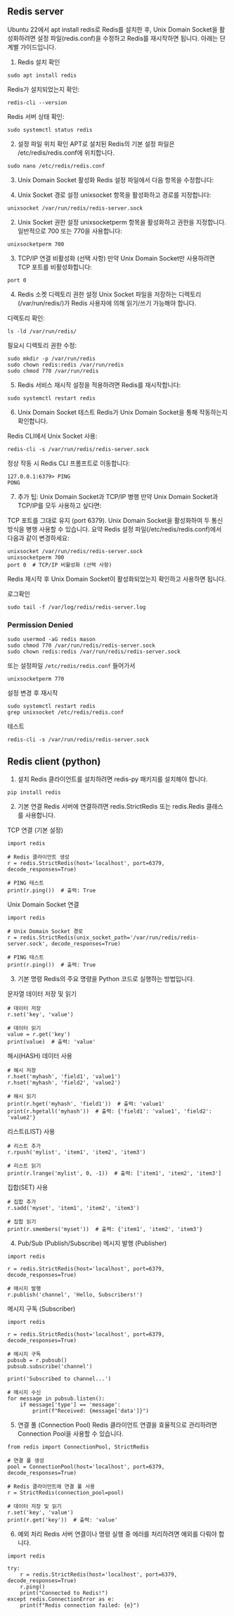 ## Redis server
Ubuntu 22에서 apt install redis로 Redis를 설치한 후, Unix Domain Socket을 활성화하려면 설정 파일(redis.conf)을 수정하고 Redis를 재시작하면 됩니다. 아래는 단계별 가이드입니다.

1. Redis 설치 확인
```
sudo apt install redis
```
Redis가 설치되었는지 확인:

```
redis-cli --version
```
Redis 서버 상태 확인:

```
sudo systemctl status redis
```
2. 설정 파일 위치 확인
APT로 설치된 Redis의 기본 설정 파일은 /etc/redis/redis.conf에 위치합니다.

```
sudo nano /etc/redis/redis.conf
```
3. Unix Domain Socket 활성화
Redis 설정 파일에서 다음 항목을 수정합니다:

1. Unix Socket 경로 설정
unixsocket 항목을 활성화하고 경로를 지정합니다:

```
unixsocket /var/run/redis/redis-server.sock
```
2. Unix Socket 권한 설정
unixsocketperm 항목을 활성화하고 권한을 지정합니다. 일반적으로 700 또는 770을 사용합니다:

```
unixsocketperm 700
```
3. TCP/IP 연결 비활성화 (선택 사항)
만약 Unix Domain Socket만 사용하려면 TCP 포트를 비활성화합니다:

```
port 0
```

4. Redis 소켓 디렉토리 권한 설정
Unix Socket 파일을 저장하는 디렉토리(/var/run/redis/)가 Redis 사용자에 의해 읽기/쓰기 가능해야 합니다.

디렉토리 확인:

```
ls -ld /var/run/redis/
```
필요시 디렉토리 권한 수정:

```
sudo mkdir -p /var/run/redis
sudo chown redis:redis /var/run/redis
sudo chmod 770 /var/run/redis
```
5. Redis 서비스 재시작
설정을 적용하려면 Redis를 재시작합니다:

```
sudo systemctl restart redis
```
6. Unix Domain Socket 테스트
Redis가 Unix Domain Socket을 통해 작동하는지 확인합니다.

Redis CLI에서 Unix Socket 사용:

```
redis-cli -s /var/run/redis/redis-server.sock
```
정상 작동 시 Redis CLI 프롬프트로 이동합니다:

```
127.0.0.1:6379> PING
PONG
```

7. 추가 팁: Unix Domain Socket과 TCP/IP 병행
만약 Unix Domain Socket과 TCP/IP를 모두 사용하고 싶다면:

TCP 포트를 그대로 유지 (port 6379).
Unix Domain Socket을 활성화하여 두 통신 방식을 병행 사용할 수 있습니다.
요약
Redis 설정 파일(/etc/redis/redis.conf)에서 다음과 같이 변경하세요:

```
unixsocket /var/run/redis/redis-server.sock
unixsocketperm 700
port 0  # TCP/IP 비활성화 (선택 사항)
```
Redis 재시작 후 Unix Domain Socket이 활성화되었는지 확인하고 사용하면 됩니다.


로그확인
```
sudo tail -f /var/log/redis/redis-server.log
```


### Permission Denied
```
sudo usermod -aG redis mason
sudo chmod 770 /var/run/redis/redis-server.sock
sudo chown redis:redis /var/run/redis/redis-server.sock
```
또는 설정파일 `/etc/redis/redis.conf` 들어가서
```
unixsocketperm 770
```

설정 변경 후 재시작
```
sudo systemctl restart redis
grep unixsocket /etc/redis/redis.conf
```

테스트
```
redis-cli -s /var/run/redis/redis-server.sock
```




## Redis client (python)

1. 설치
Redis 클라이언트를 설치하려면 redis-py 패키지를 설치해야 합니다.

```
pip install redis
```
2. 기본 연결
Redis 서버에 연결하려면 redis.StrictRedis 또는 redis.Redis 클래스를 사용합니다.

TCP 연결 (기본 설정)
```
import redis

# Redis 클라이언트 생성
r = redis.StrictRedis(host='localhost', port=6379, decode_responses=True)

# PING 테스트
print(r.ping())  # 출력: True
```


Unix Domain Socket 연결

```
import redis

# Unix Domain Socket 경로
r = redis.StrictRedis(unix_socket_path='/var/run/redis/redis-server.sock', decode_responses=True)

# PING 테스트
print(r.ping())  # 출력: True
```
3. 기본 명령
Redis의 주요 명령을 Python 코드로 실행하는 방법입니다.

문자열 데이터 저장 및 읽기
```
# 데이터 저장
r.set('key', 'value')

# 데이터 읽기
value = r.get('key')
print(value)  # 출력: 'value'
```

해시(HASH) 데이터 사용
```
# 해시 저장
r.hset('myhash', 'field1', 'value1')
r.hset('myhash', 'field2', 'value2')

# 해시 읽기
print(r.hget('myhash', 'field1'))  # 출력: 'value1'
print(r.hgetall('myhash'))  # 출력: {'field1': 'value1', 'field2': 'value2'}
```

리스트(LIST) 사용

```
# 리스트 추가
r.rpush('mylist', 'item1', 'item2', 'item3')

# 리스트 읽기
print(r.lrange('mylist', 0, -1))  # 출력: ['item1', 'item2', 'item3']
```

집합(SET) 사용
```
# 집합 추가
r.sadd('myset', 'item1', 'item2', 'item3')

# 집합 읽기
print(r.smembers('myset'))  # 출력: {'item1', 'item2', 'item3'}
```

4. Pub/Sub (Publish/Subscribe)
메시지 발행 (Publisher)

```
import redis

r = redis.StrictRedis(host='localhost', port=6379, decode_responses=True)

# 메시지 발행
r.publish('channel', 'Hello, Subscribers!')
```

메시지 구독 (Subscriber)

```
import redis

r = redis.StrictRedis(host='localhost', port=6379, decode_responses=True)

# 메시지 구독
pubsub = r.pubsub()
pubsub.subscribe('channel')

print('Subscribed to channel...')

# 메시지 수신
for message in pubsub.listen():
    if message['type'] == 'message':
        print(f"Received: {message['data']}")
```

5. 연결 풀 (Connection Pool)
Redis 클라이언트 연결을 효율적으로 관리하려면 Connection Pool을 사용할 수 있습니다.

```
from redis import ConnectionPool, StrictRedis

# 연결 풀 생성
pool = ConnectionPool(host='localhost', port=6379, decode_responses=True)

# Redis 클라이언트에 연결 풀 사용
r = StrictRedis(connection_pool=pool)

# 데이터 저장 및 읽기
r.set('key', 'value')
print(r.get('key'))  # 출력: 'value'
```


6. 예외 처리
Redis 서버 연결이나 명령 실행 중 에러를 처리하려면 예외를 다뤄야 합니다.

```
import redis

try:
    r = redis.StrictRedis(host='localhost', port=6379, decode_responses=True)
    r.ping()
    print("Connected to Redis!")
except redis.ConnectionError as e:
    print(f"Redis connection failed: {e}")
```